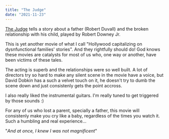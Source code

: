 ```yaml
---
title: "The Judge"
date: "2021-11-23"
---
```


[The Judge](https://www.imdb.com/title/tt1872194) tells a story about a father (Robert Duvall) and the broken relationship with his child, played by Robert Downey Jr. 

This is yet another movie of what I call "Hollywood capitalizing on dysnfunctional families' stories". And they rightfully should do! God knows these movies are catalysts for most of us who, one way or another, have been victims of these tales.

The acting is superb and the relationships were so well built. A lot of directors try so hard to make any silent scene in the movie have a voice, but David Dobkin has a such a velvet touch on it, he doesn't try to dumb the scene down and just consistenly gets the point accross.

I also really liked the instrumental guitars. I'm really tuned to get triggered by those sounds :) 

For any of us who lost a parent, specially a father, this movie will consistenly make you cry like a baby, regardless of the times you watch it. Such a humbling and real experience...

"*And at once, I knew
I was not magnificent*"